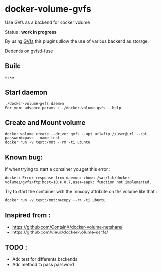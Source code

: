 # docker-volume-gvfs
Use GVfs as a backend for docker volume

Status : **work in progress**

By using [GVfs](https://wiki.gnome.org/Projects/gvfs) this plugins allow the use of various backend as storage.

Dedends on gvfsd-fuse

## Build
```
make
```

## Start daemon
```
./docker-volume-gvfs daemon
For more advance params : ./docker-volume-gvfs --help
```

## Create and Mount volume
```
docker volume create --driver gvfs --opt url=ftp://user@url --opt password=pass --name test
docker run -v test:/mnt --rm -ti ubuntu
```

## Known bug:
If when trying to start a container you get this error :

`docker: Error response from daemon: chown /var/lib/docker-volumes/gvfs/ftp:host=10.8.0.7,user=sapk: function not implemented.`

Try to start the container with the :nocopy attribute on the volume like that :

```
docker run -v test:/mnt:nocopy --rm -ti ubuntu
```


## Inspired from :
 - https://github.com/ContainX/docker-volume-netshare/
 - https://github.com/vieux/docker-volume-sshfs/

## TODO :
 - Add test for differents backends
 - Add method to pass password
